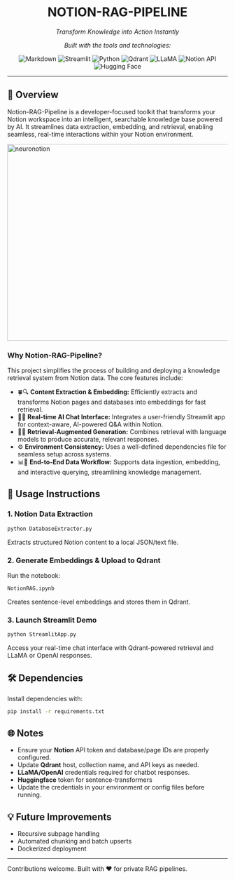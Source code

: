 <h1 align="center">NOTION-RAG-PIPELINE</h1>

<p align="center"><i>Transform Knowledge into Action Instantly</i></p>
<p align="center"><i>Built with the tools and technologies:</i></p>

<p align="center">
  <img src="https://img.shields.io/badge/Markdown-000000?logo=markdown&logoColor=white" alt="Markdown">
  <img src="https://img.shields.io/badge/Streamlit-FF4B4B?logo=streamlit&logoColor=white" alt="Streamlit">
  <img src="https://img.shields.io/badge/Python-3776AB?logo=python&logoColor=white" alt="Python">
  <img src="https://img.shields.io/badge/Qdrant-FF6F00?logo=data:image/svg+xml;base64,PHN2ZyB4bWxucz0naHR0cDovL3d3dy53My5vcmcvMjAwMC9zdmcnIHdpZHRoPScxNScgaGVpZ2h0PScxNScgdmlld0JveD0nMCAwIDMyIDMyJz48cGF0aCBkPSdNMCAxNiBDMCA3LjE2NiA3LjE2NiAwIDE2IDBDMjQuODM0IDAgMzIgNy4xNjYgMzIgMTYgQzMyIDI0LjgzNCAyNC44MzQgMzIgMTYgMzIgQzcuMTY2IDMyIDAgMjQuODM0IDAgMTYgeicgZmlsbD0nI2ZmZicvPjwvc3ZnPg==&logoColor=white" alt="Qdrant">
  <img src="https://img.shields.io/badge/LLaMA-FF0080?logo=llama&logoColor=white" alt="LLaMA">
  <img src="https://img.shields.io/badge/NotionAPI-000000?logo=notion&logoColor=white" alt="Notion API">
  <img src="https://img.shields.io/badge/HuggingFace-FEDC56?logo=huggingface&logoColor=black" alt="Hugging Face">
</p>

---
## 📖 Overview

Notion-RAG-Pipeline is a developer-focused toolkit that transforms your Notion workspace into an intelligent, searchable knowledge base powered by AI. It streamlines data extraction, embedding, and retrieval, enabling seamless, real-time interactions within your Notion environment.

<img width="810" height="449" alt="neuronotion" src="https://github.com/user-attachments/assets/74cd5062-c1ca-4e4b-a82a-240d120fea3b" />




### Why Notion-RAG-Pipeline?

This project simplifies the process of building and deploying a knowledge retrieval system from Notion data. The core features include:

- 🍀🔍 **Content Extraction & Embedding:** Efficiently extracts and transforms Notion pages and databases into embeddings for fast retrieval.
- 🚀🌐 **Real-time AI Chat Interface:** Integrates a user-friendly Streamlit app for context-aware, AI-powered Q&A within Notion.
- 🧠🤖 **Retrieval-Augmented Generation:** Combines retrieval with language models to produce accurate, relevant responses.
- ⚙️ **Environment Consistency:** Uses a well-defined dependencies file for seamless setup across systems.
- 📊📄 **End-to-End Data Workflow:** Supports data ingestion, embedding, and interactive querying, streamlining knowledge management.

## 🚀 Usage Instructions

### 1. Notion Data Extraction
```bash
python DatabaseExtractor.py
```
Extracts structured Notion content to a local JSON/text file.

### 2. Generate Embeddings & Upload to Qdrant
Run the notebook:
```bash
NotionRAG.ipynb
```
Creates sentence-level embeddings and stores them in Qdrant.

### 3. Launch Streamlit Demo
```bash
python StreamlitApp.py
```
Access your real-time chat interface with Qdrant-powered retrieval and LLaMA or OpenAI responses.

## 🛠 Dependencies

Install dependencies with:
```bash
pip install -r requirements.txt
```


## 🌐 Notes
- Ensure your **Notion** API token and database/page IDs are properly configured.
- Update **Qdrant** host, collection name, and API keys as needed.
- **LLaMA/OpenAI** credentials required for chatbot responses.
- **Huggingface** token for sentence-transformers
- Update the credentials in your environment or config files before running.

## 💡 Future Improvements
- Recursive subpage handling
- Automated chunking and batch upserts
- Dockerized deployment

---

Contributions welcome. Built with ❤️ for private RAG pipelines.
